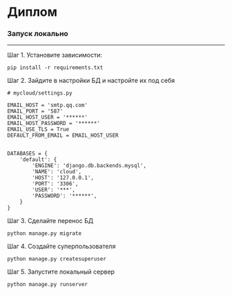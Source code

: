 # Диплом


### Запуск локально
___
Шаг 1. Установите зависимости:
```
pip install -r requirements.txt
```
Шаг 2. Зайдите в настройки БД и настройте их под себя
```
# mycloud/settings.py

EMAIL_HOST = 'smtp.qq.com'
EMAIL_PORT = '587'
EMAIL_HOST_USER = '******'
EMAIL_HOST_PASSWORD = '******'
EMAIL_USE_TLS = True
DEFAULT_FROM_EMAIL = EMAIL_HOST_USER


DATABASES = {
    'default': {
        'ENGINE': 'django.db.backends.mysql',
        'NAME': 'cloud',
        'HOST': '127.0.0.1',
        'PORT': '3306',
        'USER': '***',
        'PASSWORD': '******',
    }
}
```
Шаг 3. Сделайте перенос БД
```
python manage.py migrate
```

Шаг 4. Создайте суперпользователя
```
python manage.py createsuperuser
```
Шаг 5. Запустите локальный сервер
```
python manage.py runserver